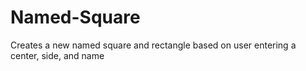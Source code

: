 # Named-Square
Creates a new named square and rectangle based on user entering a center, side, and name 
